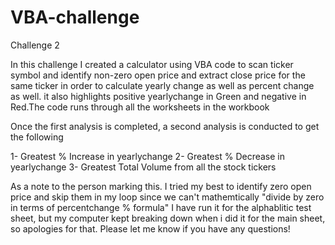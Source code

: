 # VBA-challenge
Challenge 2

In this challenge I created a calculator using VBA code to scan ticker symbol and identify non-zero open price and extract close price for the same ticker in order to calculate yearly change 
as well as percent change as well. it also highlights positive yearlychange in Green and negative in Red.The code runs through all the worksheets in the workbook

Once the first analysis is completed, a second analysis is conducted to get the following 

1- Greatest % Increase in yearlychange
2- Greatest % Decrease in yearlychange
3- Greatest Total Volume from all the stock tickers

As a note to the person marking this. I tried my best to identify zero open price and skip them in my loop since we can't mathemtically "divide by zero in terms of percentchange % formula"
I have run it for the alphablitic test sheet, but my computer kept breaking down when i did it for the main sheet, so apologies for that. Please let me know if you have any questions!


